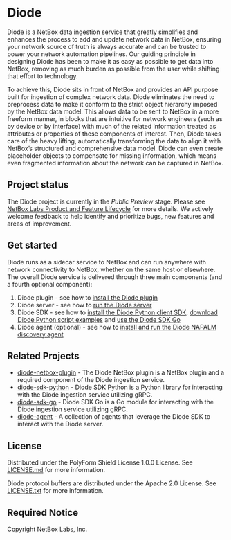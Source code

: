 # Diode

Diode is a NetBox data ingestion service that greatly simplifies and enhances the process to add and update network data
in NetBox, ensuring your network source of truth is always accurate and can be trusted to power your network automation
pipelines. Our guiding principle in designing Diode has been to make it as easy as possible to get data into NetBox,
removing as much burden as possible from the user while shifting that effort to technology.

To achieve this, Diode sits in front of NetBox and provides an API purpose built for ingestion of complex network data.
Diode eliminates the need to preprocess data to make it conform to the strict object hierarchy imposed by the NetBox
data model. This allows data to be sent to NetBox in a more freeform manner, in blocks that are intuitive for network
engineers (such as by device or by interface) with much of the related information treated as attributes or properties
of these components of interest. Then, Diode takes care of the heavy lifting, automatically transforming the data to
align it with NetBox’s structured and comprehensive data model. Diode can even create placeholder objects to compensate
for missing information, which means even fragmented information about the network can be captured in NetBox.

## Project status

The Diode project is currently in the _Public Preview_ stage. Please
see [NetBox Labs Product and Feature Lifecycle](https://docs.netboxlabs.com/product_feature_lifecycle/) for more
details. We actively welcome feedback to help identify and prioritize bugs, new features and areas of improvement.

## Get started

Diode runs as a sidecar service to NetBox and can run anywhere with network connectivity to NetBox, whether on the same
host or elsewhere. The overall Diode service is delivered through three main components (and a fourth optional
component):

1. Diode plugin - see how to [install the Diode plugin](https://github.com/netboxlabs/diode-netbox-plugin)
2. Diode server - see how
   to [run the Diode server](https://github.com/netboxlabs/diode/tree/develop/diode-server#readme)
3. Diode SDK - see how
   to [install the Diode Python client SDK](https://github.com/netboxlabs/diode-sdk-python), [download Diode Python script examples](https://github.com/netboxlabs/netbox-learning/tree/develop/diode)
   and [use the Diode SDK Go](https://github.com/netboxlabs/diode-sdk-go)
4. Diode agent (optional) - see how
   to [install and run the Diode NAPALM discovery agent](https://github.com/netboxlabs/diode-agent/tree/develop/diode-napalm-agent)

## Related Projects

- [diode-netbox-plugin](https://github.com/netboxlabs/diode-netbox-plugin) - The Diode NetBox plugin is a NetBox plugin
  and a required component of the Diode ingestion service.
- [diode-sdk-python](https://github.com/netboxlabs/diode-sdk-python) - Diode SDK Python is a Python library for
  interacting with the Diode ingestion service utilizing gRPC.
- [diode-sdk-go](https://github.com/netboxlabs/diode-sdk-go) - Diode SDK Go is a Go module for interacting with the
  Diode ingestion service utilizing gRPC.
- [diode-agent](https://github.com/netboxlabs/diode-agent) - A collection of agents that leverage the Diode SDK to
  interact with the Diode server.

## License

Distributed under the PolyForm Shield License 1.0.0 License. See [LICENSE.md](./LICENSE.md) for more information.

Diode protocol buffers are distributed under the Apache 2.0 License. See [LICENSE.txt](./diode-proto/LICENSE.txt) for
more information.

## Required Notice

Copyright NetBox Labs, Inc.

